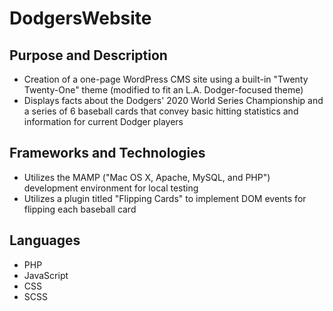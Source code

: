# DodgersWebsite

## Purpose and Description
- Creation of a one-page WordPress CMS site using a built-in "Twenty Twenty-One" theme (modified to fit an L.A. Dodger-focused theme)
- Displays facts about the Dodgers' 2020 World Series Championship and a series of 6 baseball cards that convey basic hitting statistics and information for current Dodger players

## Frameworks and Technologies
- Utilizes the MAMP ("Mac OS X, Apache, MySQL, and PHP") development environment for local testing
- Utilizes a plugin titled "Flipping Cards" to implement DOM events for flipping each baseball card

## Languages
- PHP
- JavaScript
- CSS
- SCSS
